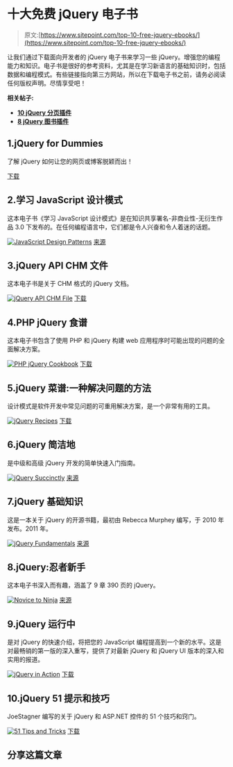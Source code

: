 # 十大免费 jQuery 电子书

> 原文:[https://www.sitepoint.com/top-10-free-jquery-ebooks/](https://www.sitepoint.com/top-10-free-jquery-ebooks/)

让我们通过下载面向开发者的 jQuery 电子书来学习一些 jQuery。增强您的编程能力和知识。电子书是很好的参考资料，尤其是在学习新语言的基础知识时，包括数据和编程模式。有些链接指向第三方网站，所以在下载电子书之前，请务必阅读任何版权声明。尽情享受吧！

**相关帖子:**

*   [**10 jQuery 分页插件**](http://www.jquery4u.com/plugins/10-jquery-pagination-plugins/)
*   [**8 jQuery 图书插件**](http://www.jquery4u.com/plugins/8-jquery-book-plugins/)

## 1.jQuery for Dummies

了解 jQuery 如何让您的网页或博客脱颖而出！

[下载](http://uploading.com/files/b3e33896/0470584459.rar/)

## 2.学习 JavaScript 设计模式

这本电子书《学习 JavaScript 设计模式》是在知识共享署名-非商业性-无衍生作品 3.0 下发布的。在任何编程语言中，它们都是令人兴奋和令人着迷的话题。

 [![JavaScript Design Patterns](../Images/ea2f6b0ab30ec23247c02e36ab6dd09e.png)](http://addyosmani.com/resources/essentialjsdesignpatterns/book/) 
[来源](http://addyosmani.com/resources/essentialjsdesignpatterns/book/)

## 3.jQuery API CHM 文件

这本电子书是关于 CHM 格式的 jQuery 文档。

 [![jQuery API CHM File](../Images/c65524f7c12e57a81d60c9313650bb47.png)](http://roshanbh.com.np/ebooks/jQuery-1.2-v1.zip) 
[下载](http://roshanbh.com.np/ebooks/jQuery-1.2-v1.zip)

## 4.PHP jQuery 食谱

这本电子书包含了使用 PHP 和 jQuery 构建 web 应用程序时可能出现的问题的全面解决方案。

 [![PHP jQuery Cookbook](../Images/5ffbf8cca741557d2297407b3741d0b3.png)](http://uploaded.to/file/tttu02hm/1504379472.rar) 
[下载](http://uploaded.to/file/tttu02hm/1504379472.rar)

## 5.jQuery 菜谱:一种解决问题的方法

设计模式是软件开发中常见问题的可重用解决方案，是一个非常有用的工具。

 [![jQuery Recipes](../Images/682877330eb50a60e8afefc42d6f4577.png)](http://uploaded.to/file/zncusfow/jQuery%20Recipes.pdf) 
[下载](http://uploaded.to/file/zncusfow/jQuery%20Recipes.pdf)

## 6.jQuery 简洁地

是中级和高级 jQuery 开发的简单快速入门指南。

 [![jQuery Succinctly](../Images/b49fdc4defdcfe67948e3efc677cf1b1.png)](http://www.syncfusion.com/downloads/resources/ebooks/jquery) 
[来源](http://www.syncfusion.com/downloads/resources/ebooks/jquery)

## 7.jQuery 基础知识

这是一本关于 jQuery 的开源书籍，最初由 Rebecca Murphey 编写，于 2010 年发布。2011 年。

 [![jQuery Fundamentals](../Images/4f161c1bfddc65eaebed3de591cc6529.png)](http://jqfundamentals.com/book/index.html) 
[来源](http://jqfundamentals.com/book/index.html)

## 8.jQuery:忍者新手

这本电子书深入而有趣，涵盖了 9 章 390 页的 jQuery。

 [![Novice to Ninja](../Images/5db16e9a75ba5a882be1e0a6c709f42f.png)](https://www.sitepoint.com/books/jquery1/samplechapters.php) 
[来源](https://www.sitepoint.com/books/jquery1/samplechapters.php)

## 9.jQuery 运行中

是对 jQuery 的快速介绍，将把您的 JavaScript 编程提高到一个新的水平。这是对最畅销的第一版的深入重写，提供了对最新 jQuery 和 jQuery UI 版本的深入和实用的报道。

 [![jQuery in Action](../Images/7cee9450931634acc60d4c2e1455be66.png)](http://www.manning.com/bibeault2/SampleCH1.pdf) 
[下载](http://www.manning.com/bibeault2/SampleCH1.pdf)

## 10.jQuery 51 提示和技巧

JoeStagner 编写的关于 jQuery 和 ASP.NET 控件的 51 个技巧和窍门。

 [![51 Tips and Tricks](../Images/7cee9450931634acc60d4c2e1455be66.png)](http://hotfile.com/dl/44189289/bd892ac/51.Tips.Tricks.and.Recipes.with.jQuery.and.ASP.NET.Controls.zip.html) 
[下载](http://hotfile.com/dl/44189289/bd892ac/51.Tips.Tricks.and.Recipes.with.jQuery.and.ASP.NET.Controls.zip.html)

## 分享这篇文章